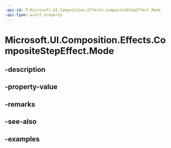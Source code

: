 ```yaml
---
-api-id: P:Microsoft.UI.Composition.Effects.CompositeStepEffect.Mode
-api-type: winrt property
---
```


<!-- Property syntax.
public CanvasComposite Mode { get;  set; }
-->

# Microsoft.UI.Composition.Effects.CompositeStepEffect.Mode

## -description

## -property-value

## -remarks

## -see-also

## -examples

